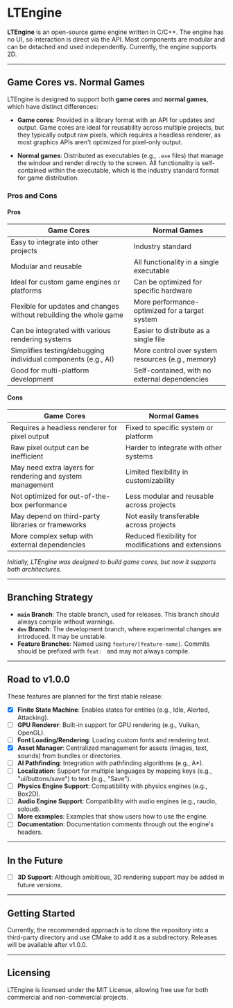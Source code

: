 # LTEngine

**LTEngine** is an open-source game engine written in C/C++. The engine has no UI, so interaction is direct via the API. Most components are modular and can be detached and used independently. Currently, the engine supports 2D.

---

## Game Cores vs. Normal Games

LTEngine is designed to support both **game cores** and **normal games**, which have distinct differences:

- **Game cores**: Provided in a library format with an API for updates and output. Game cores are ideal for reusability across multiple projects, but they typically output raw pixels, which requires a headless renderer, as most graphics APIs aren't optimized for pixel-only output.

- **Normal games**: Distributed as executables (e.g., `.exe` files) that manage the window and render directly to the screen. All functionality is self-contained within the executable, which is the industry standard format for game distribution.

### Pros and Cons

#### Pros

| Game Cores                                                        | Normal Games                                                                      |
|-------------------------------------------------------------------|-----------------------------------------------------------------------------------|
| Easy to integrate into other projects                             | Industry standard                                                                 |
| Modular and reusable                                              | All functionality in a single executable                                          |
| Ideal for custom game engines or platforms                        | Can be optimized for specific hardware                                            |
| Flexible for updates and changes without rebuilding the whole game| More performance-optimized for a target system                                    |
| Can be integrated with various rendering systems                  | Easier to distribute as a single file                                             |
| Simplifies testing/debugging individual components (e.g., AI)     | More control over system resources (e.g., memory)                                 |
| Good for multi-platform development                               | Self-contained, with no external dependencies                                     |

#### Cons

| Game Cores                                                        | Normal Games                                              |
|-------------------------------------------------------------------|-----------------------------------------------------------|
| Requires a headless renderer for pixel output                     | Fixed to specific system or platform                      |
| Raw pixel output can be inefficient                               | Harder to integrate with other systems                    |
| May need extra layers for rendering and system management         | Limited flexibility in customizability                    |
| Not optimized for out-of-the-box performance                      | Less modular and reusable across projects                 |
| May depend on third-party libraries or frameworks                 | Not easily transferable across projects                   |
| More complex setup with external dependencies                     | Reduced flexibility for modifications and extensions      |

*Initially, LTEngine was designed to build game cores, but now it supports both architectures.*

---

## Branching Strategy

- **`main` Branch**: The stable branch, used for releases. This branch should always compile without warnings.
- **`dev` Branch**: The development branch, where experimental changes are introduced. It may be unstable.
- **Feature Branches**: Named using `feature/[feature-name]`. Commits should be prefixed with `feat: ` and may not always compile.

---

## Road to v1.0.0

These features are planned for the first stable release:

- [x] **Finite State Machine**: Enables states for entities (e.g., Idle, Alerted, Attacking).
- [ ] **GPU Renderer**: Built-in support for GPU rendering (e.g., Vulkan, OpenGL).
- [ ] **Font Loading/Rendering**: Loading custom fonts and rendering text.
- [x] **Asset Manager**: Centralized management for assets (images, text, sounds) from bundles or directories.
- [ ] **AI Pathfinding**: Integration with pathfinding algorithms (e.g., A*).
- [ ] **Localization**: Support for multiple languages by mapping keys (e.g., "ui/buttons/save") to text (e.g., "Save").
- [ ] **Physics Engine Support**: Compatibility with physics engines (e.g., Box2D).
- [ ] **Audio Engine Support**: Compatibility with audio engines (e.g., raudio, soloud).
- [ ] **More examples**: Examples that show users how to use the engine.
- [ ] **Documentation**: Documentation comments through out the engine's headers.

---

## In the Future

- [ ] **3D Support**: Although ambitious, 3D rendering support may be added in future versions.

---

## Getting Started

Currently, the recommended approach is to clone the repository into a third-party directory and use CMake to add it as a subdirectory. Releases will be available after v1.0.0.

---

## Licensing

LTEngine is licensed under the MIT License, allowing free use for both commercial and non-commercial projects.

